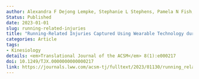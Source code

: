 ```yaml
---
author: Alexandra F Dejong Lempke, Stephanie L Stephens, Pamela N Fish, Xavier D Thompson, Joseph M Hart, David J Hryvniak, Jordan Rodu, Jay Hertel
Status: Published
date: 2023-01-01
slug: running-related-injuries
title: "Running-Related Injuries Captured Using Wearable Technology during a Cross-Country Season: A Preliminary Study"
categories: Article
tags:
- Kinesiology
details: <em>Translational Journal of the ACSM</em> 8(1):e000217
doi: 10.1249/TJX.0000000000000217
link: https://journals.lww.com/acsm-tj/fulltext/2023/01130/running_related_injuries_captured_using_wearable.1.aspx
---
```

